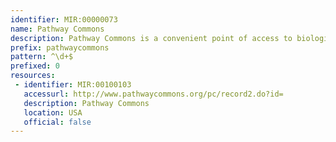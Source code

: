 ```yaml
---
identifier: MIR:00000073
name: Pathway Commons
description: Pathway Commons is a convenient point of access to biological pathway information collected from public pathway databases, which you can browse or search. It is a collection of publicly available pathways from multiple organisms that provides researchers with convenient access to a comprehensive collection of pathways from multiple sources represented in a common language.
prefix: pathwaycommons
pattern: ^\d+$
prefixed: 0
resources:
 - identifier: MIR:00100103
   accessurl: http://www.pathwaycommons.org/pc/record2.do?id=
   description: Pathway Commons
   location: USA
   official: false
---
```

